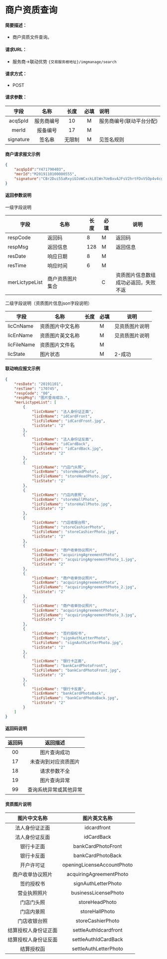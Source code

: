 # 商户资质查询

#### **简要描述：** 

- 商户资质文件查询。

#### **请求URL：** 
- 服务商->联动优势
`{交易服务根地址}/imgmanage/search`

#### **请求方式：**

- POST 

#### **请求参数：** 

|   字段    |    名称    |  长度  | 必填 | 说明                     |
| :-------: | :--------: | :----: | :--: | :----------------------- |
|  acqSpId  | 服务商编号 |   10   |  M   | 服务商编号(联动平台分配) |
|   merId   |  报备编号  |   17   |  M   |                          |
| signature |   签名串   | 无限制 |  M   | 见签名规则               |

####  **商户请求报文示例**

```json
{
    "acqSpId":"Y471790403",
    "merId":"M2019110100000555",
    "signature":"CBr2Dui55aRxyiUJoWCxckL8lWn7UeBxvAJFsV2hrtFDvVSOp4v4cgUPc1NP8K3rA="
}
```

####  **返回参数说明** 

一级字段说明

| 字段           | 名称             | 长度 | 必填 | 说明                                     |
| -------------- | ---------------- | ---- | ---- | ---------------------------------------- |
| respCode       | 返回码           | 8    | M    | 返回码                                   |
| respMsg        | 返回信息         | 128  | M    | 返回信息                                 |
| resDate        | 响应日期         | 8    | M    |                                          |
| resTime        | 响应时间         | 6    | M    |                                          |
| merLictypeList | 商户资质图片集合 |      | C    | 资质图片信息数组<br>成功必返回，失败不返 |

二级字段说明（资质图片信息json字段说明）

| 字段        | 名称             | 长度 | 必填 | 说明           |
| ----------- | ---------------- | ---- | ---- | -------------- |
| licCnName   | 资质图片中文名称 |      | M    | 见资质图片说明 |
| licEnName   | 资质图片英文名称 |      | M    | 见资质图片说明 |
| licFileName | 资质图片文件名   |      | M    |                |
| licState    | 图片状态         |      | M    | 2-成功         |

#### **联动响应报文示例**

```json
{
    "resDate": "20191101",
    "resTime": "170745",
    "respCode": "00",
    "respMsg": "图片查询成功.",
    "merLictypeList": [
        {
            "licCnName": "法人身份证正面",
            "licEnName": "idCardFront",
            "licFileName": "idCardFront.jpg",
            "licState": "2"
        },
        {
            "licCnName": "法人身份证反面",
            "licEnName": "idCardBack",
            "licFileName": "idCardBack.jpg",
            "licState": "2"
        },
        {
            "licCnName": "门店门头照",
            "licEnName": "storeHeadPhoto",
            "licFileName": "storeHeadPhoto.jpg",
            "licState": "2"
        },
        {
            "licCnName": "门店内景照",
            "licEnName": "storeHallPhoto",
            "licFileName": "storeHallPhoto.jpg",
            "licState": "2"
        },
        {
            "licCnName": "门店收银台照",
            "licEnName": "storeCashierPhoto",
            "licFileName": "storeCashierPhoto.jpg",
            "licState": "2"
        },
        {
            "licCnName": "商户收单协议照片",
            "licEnName": "acquiringAgreementPhoto",
            "licFileName": "acquiringAgreementPhoto_1.jpg",
            "licState": "2"
        },
        {
            "licCnName": "商户收单协议照片",
            "licEnName": "acquiringAgreementPhoto",
            "licFileName": "acquiringAgreementPhoto_2.jpg",
            "licState": "2"
        },
        {
            "licCnName": "商户收单协议照片",
            "licEnName": "acquiringAgreementPhoto",
            "licFileName": "acquiringAgreementPhoto_3.jpg",
            "licState": "2"
        },
        {
            "licCnName": "签约授权书",
            "licEnName": "signAuthLetterPhoto",
            "licFileName": "signAuthLetterPhoto.jpg",
            "licState": "2"
        },
        {
            "licCnName": "银行卡正面",
            "licEnName": "bankCardPhotoFront",
            "licFileName": "bankCardPhotoFront.jpg",
            "licState": "2"
        },
        {
            "licCnName": "银行卡反面",
            "licEnName": "bankCardPhotoBack",
            "licFileName": "bankCardPhotoBack.jpg",
            "licState": "2"
        }
    ]
}
```



#### 返回码说明

| 返回码 |        返回描述        |
| :----: | :--------------------: |
|   00   |      图片查询成功      |
|   17   |  未查询到对应资质图片  |
|   18   |      请求参数不全      |
|   19   |      图片查询异常      |
|   99   | 查询系统异常或其他异常 |

#### 资质图片说明

|     图片中文名称     |        图片英文名称        |
| :------------------: | :------------------------: |
|    法人身份证正面    |        idcardfront         |
|    法人身份证反面    |         idCardBack         |
|      银行卡正面      |     bankCardPhotoFront     |
|      银行卡反面      |     bankCardPhotoBack      |
|      开户许可证      | openingLicenseAccountPhoto |
|   商户收单协议照片   |  acquiringAgreementPhoto   |
|      签约授权书      |    signAuthLetterPhoto     |
|     营业执照照片     |    businessLicensePhoto    |
|      门店门头照      |       storeHeadPhoto       |
|      门店内景照      |       storeHallPhoto       |
|     门店收银台照     |     storeCashierPhoto      |
| 结算授权人身份证正面 |   settleAuthIdcardfront    |
| 结算授权人身份证反面 |    settleAuthIdCardBack    |
|      结算授权函      |   settleAuthLetterPhoto    |

